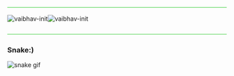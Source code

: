 <img src="lime.png" height=1px width="100%">

<p><img align="left" src="https://github-readme-stats.vercel.app/api/top-langs?username=vaibhav-init&text_color=c9d1d9&title_color=50a6ff&icon_color=3572a5&show_icons=true&bg_color=161B22&locale=en&layout=compact" alt="vaibhav-init" /></p>

<p>&nbsp;<img align="left" src="https://github-readme-stats.vercel.app/api?username=vaibhav-init&text_color=c9d1d9&title_color=50a6ff&icon_color=3572a5&show_icons=true&bg_color=161B22&locale=en" alt="vaibhav-init" /></p>

<img src="lime.png" height=1px width="100%">
<h3>Snake:)</h3>


![snake gif](https://github.com/vaibhav-init/vaibhav-init/blob/output/github-contribution-grid-snake.gif)
